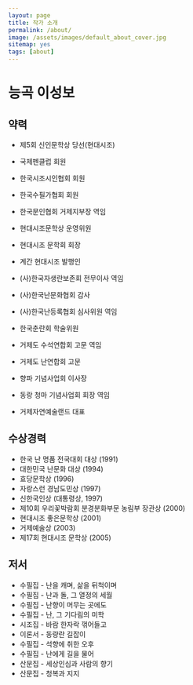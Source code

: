 ```yaml
---
layout: page
title: 작가 소개
permalink: /about/
image: /assets/images/default_about_cover.jpg
sitemap: yes
tags: [about]
---
```


# 능곡 이성보

## 약력

* 제5회 신인문학상 당선(현대시조)
* 국제펜클럽 회원
* 한국시조시인협회 회원
* 한국수필가협회 회원
* 한국문인협회 거제지부장 역임
* 현대시조문학상 운영위원
* 현대시조 문학회 회장
* 계간 현대시조 발행인

* (사)한국자생란보존회 전무이사 역임
* (사)한국난문화협회 감사
* (사)한국난등록협회 심사위원 역임
* 한국춘란회 학술위원
* 거제도 수석연합회 고문 역임
* 거제도 난연합회 고문

* 향파 기념사업회 이사장
* 동랑 청마 기념사업회 회장 역임
* 거제자연예술랜드 대표

## 수상경력

* 한국 난 명품 전국대회 대상 (1991)
* 대한민국 난문화 대상 (1994)
* 효당문학상 (1996)
* 자랑스런 경남도민상 (1997)
* 신한국인상 (대통령상, 1997)
* 제10회 우리꽃박람회 분경분화부문 농림부 장관상 (2000)
* 현대시조 좋은문학상 (2001)
* 거제예술상 (2003)
* 제17회 현대시조 문학상 (2005)

## 저서

* 수필집 - 난을 캐며, 삶을 뒤척이며
* 수필집 - 난과 돌, 그 열정의 세월
* 수필집 - 난향이 머무는 곳에도
* 수필집 - 난, 그 기다림의 미학
* 시조집 - 바람 한자락 꺾어들고
* 이론서 - 동량란 길잡이
* 수필집 - 석향에 취한 오후
* 수필집 - 난에게 길을 물어
* 산문집 - 세상인심과 사람의 향기
* 산문집 - 청복과 지지